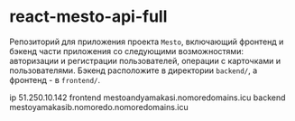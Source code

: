 # react-mesto-api-full
Репозиторий для приложения проекта `Mesto`, включающий фронтенд и бэкенд части приложения со следующими возможностями: авторизации и регистрации пользователей, операции с карточками и пользователями. Бэкенд расположите в директории `backend/`, а фронтенд - в `frontend/`. 
  
ip 51.250.10.142
frontend mestoandyamakasi.nomoredomains.icu
backend mestoyamakasib.nomoredo.nomoredomains.icu
 